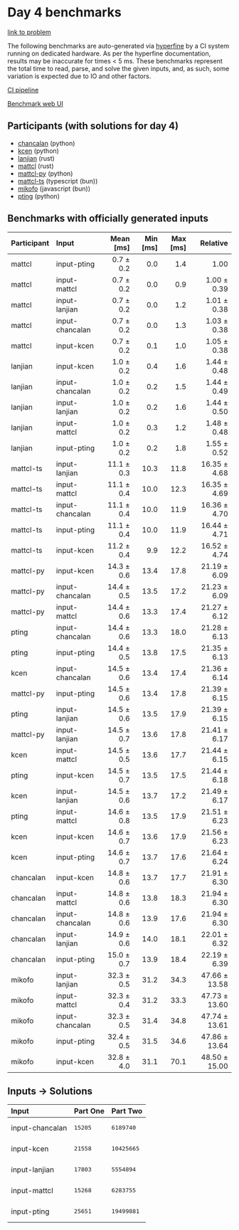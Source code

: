# Day 4 benchmarks

[link to problem](https://adventofcode.com/2023/day/4)

The following benchmarks are auto-generated via
[hyperfine](https://github.com/sharkdp/hyperfine) by a CI system running on
dedicated hardware. As per the hyperfine documentation, results may be
inaccurate for times < 5 ms. These benchmarks represent the total time to read,
parse, and solve the given inputs, and, as such, some variation is expected due
to IO and other factors.

[CI pipeline](http://ci.papercode.net:8080/teams/main/pipelines/aoc2023)

[Benchmark web UI](https://aoc.ancalagon.black)


## Participants (with solutions for day 4)

- [chancalan](https://github.com/chancalan/aoc2023) (python)
- [kcen](https://github.com/kcen/aoc2023) (python)
- [lanjian](https://github.com/lanjian/aoc-2023) (rust)
- [mattcl](https://github.com/mattcl/aoc2023) (rust)
- [mattcl-py](https://github.com/mattcl/aoc2023-py) (python)
- [mattcl-ts](https://github.com/mattcl/aoc2023-js) (typescript (bun))
- [mikofo](https://github.com/mikofo/advent-of-code-2023) (javascript (bun))
- [pting](https://github.com/pting/aoc2023) (python)


## Benchmarks with officially generated inputs

| Participant | Input | Mean [ms] | Min [ms] | Max [ms] | Relative |
|:---|:---|---:|---:|---:|---:|
| mattcl | input-pting | 0.7 ± 0.2 | 0.0 | 1.4 | 1.00 |
| mattcl | input-mattcl | 0.7 ± 0.2 | 0.0 | 0.9 | 1.00 ± 0.39 |
| mattcl | input-lanjian | 0.7 ± 0.2 | 0.0 | 1.2 | 1.01 ± 0.38 |
| mattcl | input-chancalan | 0.7 ± 0.2 | 0.0 | 1.3 | 1.03 ± 0.38 |
| mattcl | input-kcen | 0.7 ± 0.2 | 0.1 | 1.0 | 1.05 ± 0.38 |
| lanjian | input-kcen | 1.0 ± 0.2 | 0.4 | 1.6 | 1.44 ± 0.48 |
| lanjian | input-chancalan | 1.0 ± 0.2 | 0.2 | 1.5 | 1.44 ± 0.49 |
| lanjian | input-lanjian | 1.0 ± 0.2 | 0.2 | 1.6 | 1.44 ± 0.50 |
| lanjian | input-mattcl | 1.0 ± 0.2 | 0.3 | 1.2 | 1.48 ± 0.48 |
| lanjian | input-pting | 1.0 ± 0.2 | 0.2 | 1.8 | 1.55 ± 0.52 |
| mattcl-ts | input-lanjian | 11.1 ± 0.3 | 10.3 | 11.8 | 16.35 ± 4.68 |
| mattcl-ts | input-mattcl | 11.1 ± 0.4 | 10.0 | 12.3 | 16.35 ± 4.69 |
| mattcl-ts | input-chancalan | 11.1 ± 0.4 | 10.0 | 11.9 | 16.36 ± 4.70 |
| mattcl-ts | input-pting | 11.1 ± 0.4 | 10.0 | 11.9 | 16.44 ± 4.71 |
| mattcl-ts | input-kcen | 11.2 ± 0.4 | 9.9 | 12.2 | 16.52 ± 4.74 |
| mattcl-py | input-kcen | 14.3 ± 0.6 | 13.4 | 17.8 | 21.19 ± 6.09 |
| mattcl-py | input-chancalan | 14.4 ± 0.5 | 13.5 | 17.2 | 21.23 ± 6.09 |
| mattcl-py | input-mattcl | 14.4 ± 0.6 | 13.3 | 17.4 | 21.27 ± 6.12 |
| pting | input-chancalan | 14.4 ± 0.6 | 13.3 | 18.0 | 21.28 ± 6.13 |
| pting | input-pting | 14.4 ± 0.5 | 13.8 | 17.5 | 21.35 ± 6.13 |
| kcen | input-chancalan | 14.5 ± 0.6 | 13.4 | 17.4 | 21.36 ± 6.14 |
| mattcl-py | input-pting | 14.5 ± 0.6 | 13.4 | 17.8 | 21.39 ± 6.15 |
| pting | input-lanjian | 14.5 ± 0.6 | 13.5 | 17.9 | 21.39 ± 6.15 |
| mattcl-py | input-lanjian | 14.5 ± 0.7 | 13.6 | 17.8 | 21.41 ± 6.17 |
| kcen | input-mattcl | 14.5 ± 0.5 | 13.6 | 17.7 | 21.44 ± 6.15 |
| pting | input-kcen | 14.5 ± 0.7 | 13.5 | 17.5 | 21.44 ± 6.18 |
| kcen | input-lanjian | 14.5 ± 0.6 | 13.7 | 17.2 | 21.49 ± 6.17 |
| pting | input-mattcl | 14.6 ± 0.8 | 13.5 | 17.9 | 21.51 ± 6.23 |
| kcen | input-kcen | 14.6 ± 0.7 | 13.6 | 17.9 | 21.56 ± 6.23 |
| kcen | input-pting | 14.6 ± 0.7 | 13.7 | 17.6 | 21.64 ± 6.24 |
| chancalan | input-kcen | 14.8 ± 0.6 | 13.7 | 17.7 | 21.91 ± 6.30 |
| chancalan | input-mattcl | 14.8 ± 0.6 | 13.8 | 18.3 | 21.94 ± 6.30 |
| chancalan | input-chancalan | 14.8 ± 0.6 | 13.9 | 17.6 | 21.94 ± 6.30 |
| chancalan | input-lanjian | 14.9 ± 0.6 | 14.0 | 18.1 | 22.01 ± 6.32 |
| chancalan | input-pting | 15.0 ± 0.7 | 13.9 | 18.4 | 22.19 ± 6.39 |
| mikofo | input-lanjian | 32.3 ± 0.5 | 31.2 | 34.3 | 47.66 ± 13.58 |
| mikofo | input-mattcl | 32.3 ± 0.4 | 31.2 | 33.3 | 47.73 ± 13.60 |
| mikofo | input-chancalan | 32.3 ± 0.5 | 31.4 | 34.8 | 47.74 ± 13.61 |
| mikofo | input-pting | 32.4 ± 0.5 | 31.5 | 34.6 | 47.86 ± 13.64 |
| mikofo | input-kcen | 32.8 ± 4.0 | 31.1 | 70.1 | 48.50 ± 15.00 |


## Inputs -> Solutions

| Input | Part One | Part Two |
|:---|:---|:---|
|input-chancalan|<pre>15205</pre>|<pre>6189740</pre>|
|input-kcen|<pre>21558</pre>|<pre>10425665</pre>|
|input-lanjian|<pre>17803</pre>|<pre>5554894</pre>|
|input-mattcl|<pre>15268</pre>|<pre>6283755</pre>|
|input-pting|<pre>25651</pre>|<pre>19499881</pre>|